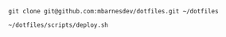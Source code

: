 ```
git clone git@github.com:mbarnesdev/dotfiles.git ~/dotfiles
```


```
~/dotfiles/scripts/deploy.sh
```
